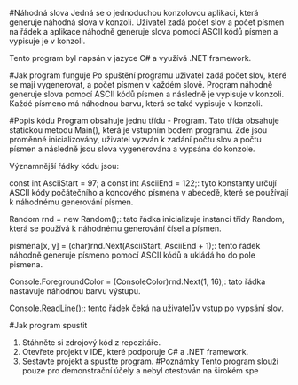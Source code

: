 #Náhodná slova
Jedná se o jednoduchou konzolovou aplikaci, která generuje náhodná slova v konzoli. Uživatel zadá počet slov a počet písmen na řádek a aplikace náhodně generuje slova pomocí ASCII kódů písmen a vypisuje je v konzoli.

Tento program byl napsán v jazyce C# a využívá .NET framework.

#Jak program funguje
Po spuštění programu uživatel zadá počet slov, které se mají vygenerovat, a počet písmen v každém slově. Program náhodně generuje slova pomocí ASCII kódů písmen a následně je vypisuje v konzoli. Každé písmeno má náhodnou barvu, která se také vypisuje v konzoli.

#Popis kódu
Program obsahuje jednu třídu - Program. Tato třída obsahuje statickou metodu Main(), která je vstupním bodem programu. Zde jsou proměnné inicializovány, uživatel vyzván k zadání počtu slov a počtu písmen a následně jsou slova vygenerována a vypsána do konzole.

Významnější řádky kódu jsou:

const int AsciiStart = 97; a const int AsciiEnd = 122;: tyto konstanty určují ASCII kódy počátečního a koncového písmena v abecedě, které se používají k náhodnému generování písmen.

Random rnd = new Random();: tato řádka inicializuje instanci třídy Random, která se používá k náhodnému generování čísel a písmen.

pismena[x, y] = (char)rnd.Next(AsciiStart, AsciiEnd + 1);: tento řádek náhodně generuje písmeno pomocí ASCII kódů a ukládá ho do pole pismena.

Console.ForegroundColor = (ConsoleColor)rnd.Next(1, 16);: tato řádka nastavuje náhodnou barvu výstupu.

Console.ReadLine();: tento řádek čeká na uživatelův vstup po vypsání slov.

#Jak program spustit
1. Stáhněte si zdrojový kód z repozitáře.
2. Otevřete projekt v IDE, které podporuje C# a .NET framework.
3. Sestavte projekt a spusťte program.
#Poznámky
Tento program slouží pouze pro demonstrační účely a nebyl otestován na širokém spe
